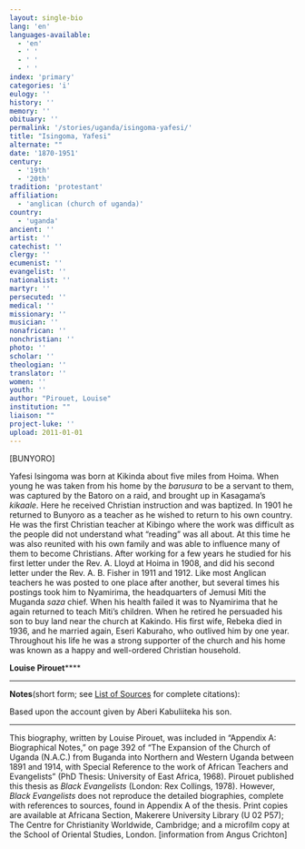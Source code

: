 ```yaml
---
layout: single-bio
lang: 'en'
languages-available:
  - 'en'
  - ' '
  - ' '
  - ' '
index: 'primary'
categories: 'i'
eulogy: ''
history: ''
memory: ''
obituary: ''
permalink: '/stories/uganda/isingoma-yafesi/'
title: "Isingoma, Yafesi"
alternate: ""
date: '1870-1951'
century:
  - '19th'
  - '20th'
tradition: 'protestant'
affiliation:
  - 'anglican (church of uganda)'
country:
  - 'uganda'
ancient: ''
artist: ''
catechist: ''
clergy: ''
ecumenist: ''
evangelist: ''
nationalist: ''
martyr: ''
persecuted: ''
medical: ''
missionary: ''
musician: ''
nonafrican: ''
nonchristian: ''
photo: ''
scholar: ''
theologian: ''
translator: ''
women: ''
youth: ''
author: "Pirouet, Louise"
institution: ""
liaison: ""
project-luke: ''
upload: 2011-01-01
---
```




[BUNYORO]

Yafesi Isingoma was born at  Kikinda about five miles from Hoima. When young he was taken from his home by  the *barusura* to be a servant to them, was captured by the Batoro on a  raid, and brought up in Kasagama&rsquo;s *kikaale*. Here he received Christian  instruction and was baptized. In 1901 he returned to Bunyoro as a teacher as he  wished to return to his own country. He was the first Christian teacher at  Kibingo where the work was difficult as the people did not understand what  &ldquo;reading&rdquo; was all about. At this time he was also reunited with his own family  and was able to influence many of them to become Christians. After working for  a few years he studied for his first letter under the Rev. A. Lloyd at Hoima in  1908, and did his second letter under the Rev. A. B. Fisher in 1911 and 1912.  Like most Anglican teachers he was posted to one place after another, but  several times his postings took him to Nyamirima, the headquarters of Jemusi  Miti the Muganda *saza* chief. When his health failed it was to Nyamirima  that he again returned to teach Miti&rsquo;s children. When he retired he persuaded  his son to buy land near the church at Kakindo. His first wife, Rebeka died in  1936, and he married again, Eseri Kaburaho, who outlived him by one year.  Throughout his life he was a strong supporter of the church and his home was  known as a happy and well-ordered Christian household.

**Louise Pirouet******

---

**Notes**(short  form; see [List of  Sources](../pirouet-appendixa-sources/) for complete citations):

Based upon the account given by  Aberi Kabuliiteka his son.

---

This biography, written by Louise  Pirouet, was included in &ldquo;Appendix A: Biographical Notes,&rdquo; on page 392  of &ldquo;The  Expansion of the Church of Uganda (N.A.C.) from Buganda into Northern and  Western Uganda between 1891 and 1914, with Special Reference to the work of  African Teachers and Evangelists&rdquo; (PhD Thesis: University of East Africa,  1968). Pirouet published this thesis as *Black  Evangelists* (London: Rex  Collings, 1978). However, *Black Evangelists* does not reproduce the detailed biographies, complete with references to  sources, found in Appendix A of the thesis. Print copies are available at  Africana Section, Makerere University Library (U 02 P57); The Centre for Christianity Worldwide, Cambridge; and a microfilm  copy at the School of Oriental Studies, London. [information from Angus  Crichton]